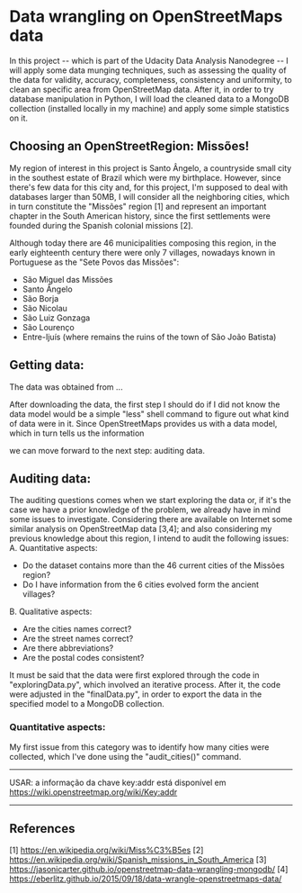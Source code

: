 # Data wrangling on OpenStreetMaps data
In this project -- which is part of the Udacity Data Analysis Nanodegree -- I will apply some data munging techniques, such as assessing the quality of the data for validity, accuracy, completeness, consistency and uniformity, to clean an specific area from OpenStreetMap data. After it, in order to try database manipulation in Python, I will load the cleaned data to a MongoDB collection (installed locally in my machine) and apply some simple statistics on it.

## Choosing an OpenStreetRegion: Missões!
My region of interest in this project is Santo Ângelo, a countryside small city in the southest estate of Brazil which were my birthplace. However, since there's few data for this city and, for this project, I'm supposed to deal with databases larger than 50MB, I will consider all the neighboring cities, which in turn constitute the "Missões" region [1] and represent an important chapter in the South American history, since the first settlements were founded during the Spanish colonial missions [2].  

Although today there are 46 municipalities composing this region, in the early eighteenth century there were only 7 villages, nowadays known in Portuguese as the "Sete Povos das Missões":
- São Miguel das Missões  
- Santo Ângelo  
- São Borja  
- São Nicolau  
- São Luiz Gonzaga  
- São Lourenço  
- Entre-Ijuís (where remains the ruins of the town of São João Batista)  

## Getting data:
The data was obtained from ... 

After downloading the data, the first step I should do if I did not know the data model would be a simple "less" shell command to figure out what kind of data were in it. Since OpenStreetMaps provides us with a data model, which in turn tells us the information 

we can move forward to the next step: auditing data. 



## Auditing data:  
The auditing questions comes when we start exploring the data or, if it's the case we have a prior knowledge of the problem, we already have in mind some issues to investigate. Considering there are available on Internet some similar analysis on OpenStreetMap data [3,4]; and also considering my previous knowledge about this region, I intend to audit the following issues:  
A. Quantitative aspects:   
- Do the dataset contains more than the 46 current cities of the Missões region?
- Do I have information from the 6 cities evolved form the ancient villages?

B. Qualitative aspects:  
- Are the cities names correct?
- Are the street names correct?
- Are there abbreviations?
- Are the postal codes consistent?  

It must be said that the data were first explored through the code in "exploringData.py", which involved an iterative process. After it, the code were adjusted in the "finalData.py", in order to export the data in the specified model to a MongoDB collection. 

### Quantitative aspects:  
My first issue from this category was to identify how many cities were collected, which I've done using the "audit_cities()" command. 


---------------------------
USAR: a informação da chave key:addr está disponível em
https://wiki.openstreetmap.org/wiki/Key:addr

---------------------------






## References
[1] https://en.wikipedia.org/wiki/Miss%C3%B5es
[2] https://en.wikipedia.org/wiki/Spanish_missions_in_South_America
[3] https://jasonicarter.github.io/openstreetmap-data-wrangling-mongodb/
[4] https://eberlitz.github.io/2015/09/18/data-wrangle-openstreetmaps-data/




